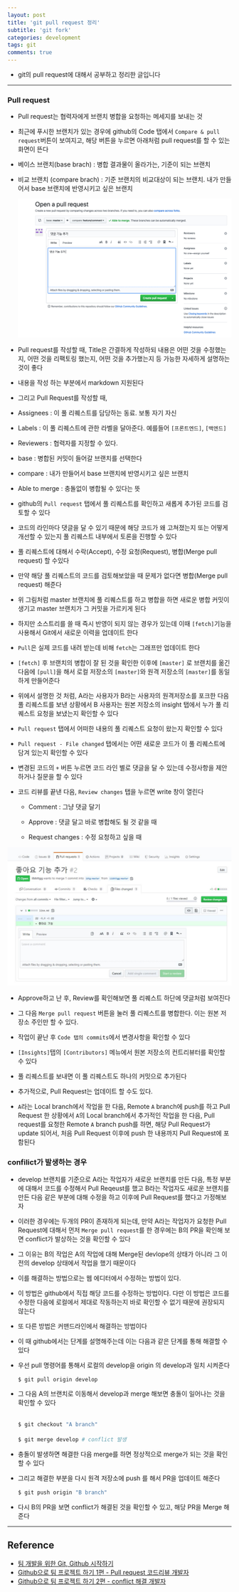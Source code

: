 ```yaml
---
layout: post
title: 'git pull request 정리'
subtitle: 'git fork'
categories: development
tags: git
comments: true
---
```


- git의 pull request에 대해서 공부하고 정리한 글입니다

---


### Pull request

- Pull request는 협력자에게 브랜치 병합을 요청하는 메세지를 보내는 것

- 최근에 푸시한 브랜치가 있는 경우에 github의 Code 탭에서 `Compare & pull request`버튼이 보여지고, 해당 버튼을 누르면 아래처럼 pull request를 할 수 있는 화면이 뜬다 

- 베이스 브랜치(base brach) : 병합 결과물이 올라가는, 기준이 되는 브랜치

- 비교 브랜치 (compare brach) : 기준 브랜치의 비교대상이 되는 브랜치. 내가 만들어서 base 브랜치에 반영시키고 싶은 브랜치

  <img src = "https://github.com/ibtg/ibtg.github.io/blob/master/assets/img/post_img/2020-08-02-git-branch-merge9.png?raw=true">

- Pull request를 작성할 때, Title은 간결하게 작성하되 내용은 어떤 것을 수정했는지, 어떤 것을 리팩토링 했는지, 어떤 것을 추가했는지 등 가능한 자세하게 설명하는 것이 좋다

- 내용을 작성 하는 부분에서 markdown 지원된다

- 그리고 Pull Request를 작성할 때, 

- Assignees : 이 풀 리퀘스트를 담당하는 동료. 보통 자기 자신

- Labels : 이 풀 리퀘스트에 관한 라벨을 달아준다. 예를들어 `[프론트엔드]`, `[백엔드]`

- Reviewers : 협력자를 지정할 수 있다.

- base : 병합된 커밋이 들어갈 브랜치를 선택한다

- compare : 내가 만들어서 base 브랜치에 반영시키고 싶은 브랜치

- Able to merge : 충돌없이 병합될 수 있다는 뜻


- github의 `Pull request` 탭에서 풀 리퀘스트를 확인하고 새롭게 추가된 코드를 검토할 수 있다

- 코드의 라인마다 댓글을 달 수 있기 때문에 해당 코드가 왜 고쳐졌는지 또는 어떻게 개선할 수 있는지 풀 리퀘스트 내부에서 토론을 진행할 수 있다

- 풀 리퀘스트에 대해서 수락(Accept), 수정 요청(Request), 병합(Merge pull request) 할 수있다

- 만약 해당 풀 리퀘스트의 코드를 검토해보았을 때 문제가 없다면 병합(Merge pull request) 해준다

- 위 그림처럼 master 브랜치에 풀 리퀘스트를 하고 병합을 하면 새로운 병합 커밋이 생기고 master 브랜치가 그 커밋을 가르키게 된다

- 하지만 소스트리를 쓸 때 즉시 반영이 되지 않는 경우가 있는데 이때 `[fetch]`기능을 사용해서 Git에서 새로운 이력을 업데이트 한다

- `Pull`은 실제 코드를 내려 받는데 비해 `fetch`는 그래프만 업데이트 한다

- `[fetch]` 후 브랜치의 병합이 잘 된 것을 확인한 이후에 `[master]` 로 브랜치를 옮긴다음에 `[pull]`을 해서 로컬 저장소의 `[master]`와 원격 저장소의 `[master]`를 동일하게 만들어준다

- 위에서 설명한 것 처럼, A라는 사용자가 B라는 사용자의 원격저장소를 포크한 다음 풀 리퀘스트를 보낸 상황에서 B 사용자는 원본 저장소의 insight 탭에서 누가 풀 리퀘스트 요청을 보냈는지 확인할 수 있다

- `Pull request` 탭에서 어떠한 내용의 풀 리퀘스트 요청이 왔는지 확인할 수 있다

* `Pull request - File changed` 탭에서는 어떤 새로운 코드가 이 풀 리퀘스트에 담겨 있는지 확인할 수 있다

* 변경된 코드의 `+` 버튼 누르면 코드 라인 별로 댓글을 달 수 있는데 수정사항을 제안하거나 질문을 할 수 있다

* 코드 리뷰를 끝낸 다음, `Review changes` 탭을 누르면 write 창이 열린다

  - Comment : 그냥 댓글 달기

  - Approve : 댓글 달고 바로 병합해도 될 것 같을 때

  - Request changes : 수정 요청하고 싶을 때

<img src="https://github.com/ibtg/ibtg.github.io/blob/master/assets/img/post_img/2020-08-03-git-fork-merge.png?raw=true">

- Approve하고 난 후, Review를 확인해보면 풀 리퀘스트 하단에 댓글처럼 보여진다

- 그 다음 `Merge pull request` 버튼을 눌러 풀 리퀘스트를 병합한다. 이는 원본 저장소 주인만 할 수 있다.

- 작업이 끝난 후 `Code 탭의 commits`에서 변경사항을 확인할 수 있다

- `[Insights]`탭의 `[Contributors]` 메뉴에서 원본 저장소의 컨트리뷰터를 확인할 수 있다

- 풀 리퀘스트를 보내면 이 풀 리퀘스트도 하나의 커밋으로 추가된다

- 추가적으로, Pull Request는 업데이트 할 수도 있다.

- `A`라는 Local branch에서 작업을 한 다음, Remote `A` branch에 push를 하고 Pull Request 한 상황에서 `A`의 Local branch에서 추가적인 작업을 한 다음, Pull request를 요청한 Remote  `A` branch push를 하면, 해당 Pull Request가 update 되어서, 처음 Pull Request 이후에 push 한 내용까지 Pull Request에 포함된다


### confilict가 발생하는 경우

- develop 브랜치를 기준으로 A라는 작업자가 새로운 브랜치를 만든 다음, 특정 부분에 대해서 코드를 수정해서 Pull Reqeust를 했고 B라는 작업자도 새로운 브랜치를 만든 다음 같은 부분에 대해 수정을 하고 이후에 Pull Request를 했다고 가정해보자

- 이러한 경우에는 두개의 PR이 존재하게 되는데, 만약 A라는 작업자가 요청한 Pull Request에 대해서 먼저 `Merge pull request`를 한 경우에는 B의 PR을 확인해 보면 conflict가 발상하는 것을 확인할 수 있다

- 그 이유는 B의 작업은 A의 작업에 대해 Merge된 devlope의 상태가 아니라 그 이전의 develop 상태에서 작업을 했기 때문이다

- 이를 해결하는 방법으로는 웹 에디터에서 수정하는 방법이 있다.

- 이 방법은 github에서 직접 해당 코드를 수정하는 방법이다. 다만 이 방법은 코드를 수정한 다음에 로컬에서 제대로 작동하는지 바로 확인할 수 없기 때문에 권장되지 않는다

- 또 다른 방법은 커맨드라인에서 해결하는 방법이다 

- 이 때 github에서는 단계를 설명해주는데 이는 다음과 같은 단계를 통해 해결할 수 있다

- 우선 pull 명령어를 통해서 로컬의 develop을 origin 의 develop과 일치 시켜준다 

  ```bash
  $ git pull origin develop
  ```

- 그 다음 A의 브랜치로 이동해서 develop과 merge 해보면 충돌이 일어나는 것을 확인할 수 있다

  ```bash

  $ git checkout "A branch"

  $ git merge develop # conflict 발생

  ```

- 충돌이 발생하면 해결한 다음 merge를 하면 정상적으로 merge가 되는 것을 확인할 수 있다

- 그리고 해결한 부분을 다시 원격 저장소에 push 를 해서 PR을 업데이트 해준다 

  ```bash
  $ git push origin "B branch"

  ```

- 다시 B의 PR을 보면 conflict가 해결된 것을  확인할 수 있고, 해당 PR을 Merge 해준다

---

## Reference

- [팀 개발을 위한 Git, Github 시작하기](http://www.yes24.com/Product/Goods/85382769)
- [Github으로 팀 프로젝트 하기 1편 - Pull request 코드리뷰 개발자](https://www.youtube.com/watch?v=9FZaYz0s8s4)
- [Github으로 팀 프로젝트 하기 2편 - conflict 해결 개발자](https://www.youtube.com/watch?v=FmLzvXyFKIE&t=431s)
